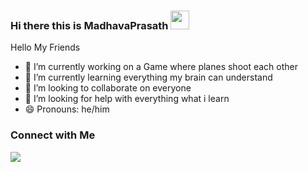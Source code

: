 ### Hi there this is MadhavaPrasath <img src="https://raw.githubusercontent.com/Madhavaprasath/Madhavaprasathmaster/wave.gif" width="30px">

 Hello My Friends 



- 🔭 I’m currently working on a Game where planes shoot each other
- 🌱 I’m currently learning everything my brain can understand
- 👯 I’m looking to collaborate on everyone
- 🤔 I’m looking for help with everything what i learn
- 😄 Pronouns: he/him


### Connect with Me



<a href="https://github.com/Madhavaprasath/Madhavaprasath">
  <img align="center" src="https://github-readme-stats.vercel.app/api/top-langs/?username=Madhavaprasath&hide,tex&title_color=ffffff&text_color=c9cacc&icon_color=2bbc8a&bg_color=1d1f21&langs_count=5" />
</a>
